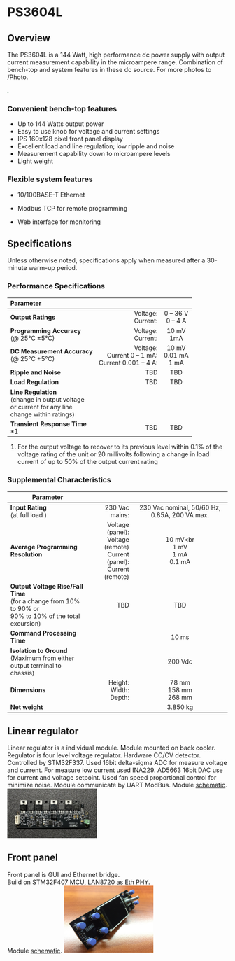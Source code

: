 # PS3604L

## Overview

The PS3604L is a 144 Watt, high performance dc power supply with output current measurement capability in the microampere range.
Combination of bench-top and system features in these dc source.
For more photos to /Photo.

<img src="Photo/IMG_4745.JPG" style="zoom:20%;" />

### Convenient bench-top features

- Up to 144 Watts output power
- Easy to use knob for voltage and current settings
- IPS 160x128 pixel front panel display
- Excellent load and line regulation; low ripple and noise
- Measurement capability down to microampere levels
- Light weight

### Flexible system features

- 10/100BASE-T Ethernet

- Modbus TCP for remote programming

- Web interface for monitoring


## Specifications

Unless otherwise noted, specifications apply when measured after a 30-minute warm-up period.

### Performance Specifications

| Parameter                                                    |                                                           |                              |
| :----------------------------------------------------------- | --------------------------------------------------------: | :--------------------------: |
| **Output Ratings**                                           |                                    Voltage:<br />Current: |    0 – 36 V<br />0 – 4 A     |
| **Programming Accuracy**<br/>(@ 25°C ±5°C)                   |                                    Voltage:<br />Current: |        10 mV<br />1mA        |
| **DC Measurement Accuracy**<br />(@ 25°C ±5°C)               | Voltage:<br />Current 0 – 1 mA:<br />Current 0.001 – 4 A: | 10 mV<br />0.01 mA<br />1 mA |
| **Ripple and Noise**                                         |                                                       TBD |             TBD              |
| **Load Regulation**                                          |                                                       TBD |             TBD              |
| **Line Regulation**<br/>(change in output voltage<br/>or current for any line<br/>change within ratings) |                                                           |                              |
| **Transient Response Time**<br />*1                          |                                                       TBD |             TBD              |

1. For the output voltage to recover to its previous level within 0.1% of the voltage rating of the unit or 20 millivolts following a
   change in load current of up to 50% of the output current rating

### Supplemental Characteristics

| Parameter                                                    |                                                              |                                               |
| ------------------------------------------------------------ | -----------------------------------------------------------: | :-------------------------------------------: |
| **Input Rating**<br/>(at full load )                         |                                               230 Vac mains: | 230 Vac nominal, 50/60 Hz, 0.85A, 200 VA max. |
| **Average Programming<br/>Resolution**                       | Voltage (panel):<br />Voltage (remote)<br />Current (panel):<br />Current (remote) |   10 mV<br<br />1 mV<br />1 mA<br />0.1 mA    |
| **Output Voltage Rise/Fall Time**<br/>(for a change from 10% to 90% or<br/>90% to 10% of the total excursion) |                                                          TBD |                      TBD                      |
| **Command Processing Time**                                  |                                                              |                     10 ms                     |
| **Isolation to Ground**<br/>(Maximum from either<br/>output terminal to chassis) |                                                              |                    200 Vdc                    |
| **Dimensions**                                               |                              Height:<br />Width:<br />Depth: |         78 mm<br />158 mm<br />268 mm         |
| **Net weight**                                               |                                                              |                   3.850 kg                    |

## Linear regulator

Linear regulator is a individual module. Module mounted on back cooler.
Regulator is four level voltage regulator. Hardware CC/CV detector.
Controlled by STM32F337. Used 16bit delta-sigma ADC for measure voltage and current.
For measure low current used INA229.
AD5663 16bit DAC use for current and voltage setpoint.
Used fan speed proportional control for minimize noise.
Module communicate by UART ModBus.
Module [schematic](PCB/PS3604LR/Project%20Outputs%20for%20PS3604LR/PS3604LR.pdf).
<img src="Photo/regulator_top.jpg" style="zoom:20%;" />

## Front panel

Front panel is GUI and Ethernet bridge.  
Build on STM32F407 MCU, LAN8720 as Eth PHY.  
Module [schematic](PCB/PS3604LF/Project%20Outputs%20for%20PS3604LF/PS3604LF.PDF).
<img src="Photo/IMG_4574.JPG" style="zoom:20%;" />

